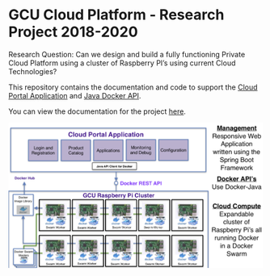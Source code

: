 # GCU Cloud Platform - Research Project 2018-2020

Research Question: Can we design and build a fully functioning Private Cloud Platform using a cluster of Raspberry PI’s using current Cloud Technologies?

This repository contains the documentation and code to support the [Cloud Portal Application](https://github.com/markreha/cloudrdp/blob/master/portal-app/README.md) and [Java Docker API](https://github.com/markreha/cloudrdp/blob/master/java-api/README.md).

You can view the documentation for the project [here](https://github.com/markreha/cloudrdp/blob/master/docs/README.md). 

<p align="center">
	<img src="docs/images/block_diagram.png" alt="Cloud High Level Block Diagram"/>
</p>
